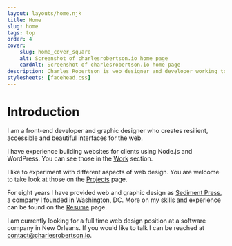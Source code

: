 ```yaml
---
layout: layouts/home.njk
title: Home
slug: home
tags: top
order: 4
cover:
    slug: home_cover_square
    alt: Screenshot of charlesrobertson.io home page
    cardAlt: Screenshot of charlesrobertson.io home page
description: Charles Robertson is web designer and developer working to build a better web.
stylesheets: [facehead.css]
---
```

<h1 class="visually-hidden">Introduction</h1>

<section class="home-intro">
    <p class="home-intro-desc">I am a front-end developer and graphic designer who creates resilient, accessible and beautiful interfaces for the web.</p>
</section>

I have experience building websites for clients using Node.js and WordPress. You can see those in the [Work](work) section.

I like to experiment with different aspects of web design. You are welcome to take look at those on the [Projects](projects) page.

For eight years I have provided web and graphic design as [Sediment Press](https://sedimentpress.com), a company I founded in Washington, DC. More on my skills and experience can be found on the [Resume](resume) page.

I am currently looking for a full time web design position at a software company in New Orleans. If you would like to talk I can be reached at <a href='&#109;ailt&#111;&#58;&#99;on&#116;&#97;c&#37;74&#64;%63&#37;68&#97;&#114;%6C%65&#37;&#55;3rob&#101;rt&#115;on%2Eio'>conta&#99;t&#64;c&#104;&#97;r&#108;esrob&#101;rt&#115;on&#46;io</a>.